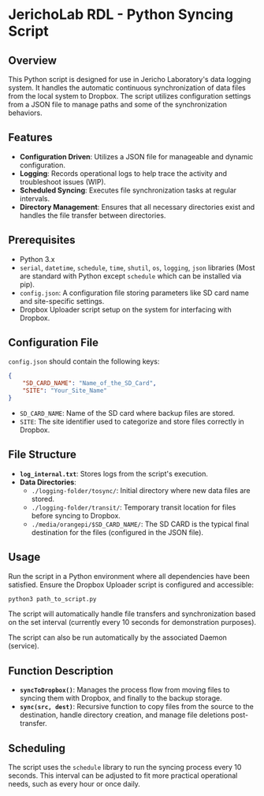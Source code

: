 
# JerichoLab RDL - Python Syncing Script

## Overview

This Python script is designed for use in Jericho Laboratory's data logging system. It handles the automatic continuous synchronization of data files from the local system to Dropbox. The script utilizes configuration settings from a JSON file to manage paths and some of the synchronization behaviors.

## Features

- **Configuration Driven**: Utilizes a JSON file for manageable and dynamic configuration.
- **Logging**: Records operational logs to help trace the activity and troubleshoot issues (WIP).
- **Scheduled Syncing**: Executes file synchronization tasks at regular intervals.
- **Directory Management**: Ensures that all necessary directories exist and handles the file transfer between directories.

## Prerequisites

- Python 3.x
- `serial`, `datetime`, `schedule`, `time`, `shutil`, `os`, `logging`, `json` libraries (Most are standard with Python except `schedule` which can be installed via pip).
- `config.json`: A configuration file storing parameters like SD card name and site-specific settings.
- Dropbox Uploader script setup on the system for interfacing with Dropbox.

## Configuration File

`config.json` should contain the following keys:

```json
{
    "SD_CARD_NAME": "Name_of_the_SD_Card",
    "SITE": "Your_Site_Name"
}
```

- `SD_CARD_NAME`: Name of the SD card where backup files are stored.
- `SITE`: The site identifier used to categorize and store files correctly in Dropbox.

## File Structure

- **`log_internal.txt`**: Stores logs from the script's execution.
- **Data Directories**:
  - `./logging-folder/tosync/`: Initial directory where new data files are stored.
  - `./logging-folder/transit/`: Temporary transit location for files before syncing to Dropbox.
  - `./media/orangepi/$SD_CARD_NAME/`: The SD CARD is the typical final destination for the files (configured in the JSON file).

## Usage

Run the script in a Python environment where all dependencies have been satisfied. Ensure the Dropbox Uploader script is configured and accessible:

```bash
python3 path_to_script.py
```

The script will automatically handle file transfers and synchronization based on the set interval (currently every 10 seconds for demonstration purposes).

The script can also be run automatically by the associated Daemon (service).

## Function Description

- **`syncToDropbox()`**: Manages the process flow from moving files to syncing them with Dropbox, and finally to the backup storage.
- **`sync(src, dest)`**: Recursive function to copy files from the source to the destination, handle directory creation, and manage file deletions post-transfer.

## Scheduling

The script uses the `schedule` library to run the syncing process every 10 seconds. This interval can be adjusted to fit more practical operational needs, such as every hour or once daily.
